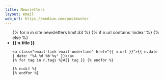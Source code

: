 ```yaml
---
title: Newsletters
layout: email
web_url: https://medium.com/postmaster
---
```


<!-- LIST -->

<ul class="email-list email-list--unordered">
	{% for n in site.newsletters limit:33 %}
	{% if n.url contains 'index' %}
	<!-- {{ n.title }} -->
    {% else %}
    <li class="email-left email-list-item">
		<strong class="email-bold">{{ n.title }}</strong>
	</li>

	<a class="email-link email-underline" href="{{ n.url }}">{{ n.date | date: "%A %d %b'%y" }}</a>
	{% for tag in n.tags %}#{{ tag }} {% endfor %}

	{% endif %}
	{% endfor %}
</ul>